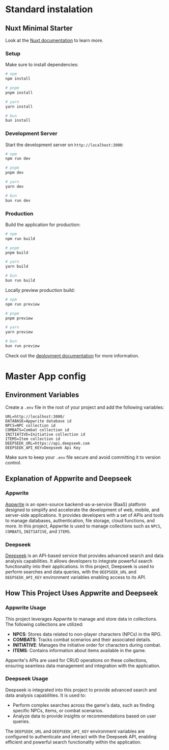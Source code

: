# Standard instalation
## Nuxt Minimal Starter

Look at the [Nuxt documentation](https://nuxt.com/docs/getting-started/introduction) to learn more.

### Setup

Make sure to install dependencies:

```bash
# npm
npm install

# pnpm
pnpm install

# yarn
yarn install

# bun
bun install
```

### Development Server

Start the development server on `http://localhost:3000`:

```bash
# npm
npm run dev

# pnpm
pnpm dev

# yarn
yarn dev

# bun
bun run dev
```

### Production

Build the application for production:

```bash
# npm
npm run build

# pnpm
pnpm build

# yarn
yarn build

# bun
bun run build
```

Locally preview production build:

```bash
# npm
npm run preview

# pnpm
pnpm preview

# yarn
yarn preview

# bun
bun run preview
```

Check out the [deployment documentation](https://nuxt.com/docs/getting-started/deployment) for more information.

# Master App config
## Environment Variables

Create a `.env` file in the root of your project and add the following variables:

```env
URL=http://localhost:3000/
DATABASE=Appwrite database id
NPCS=NPC collection id
COMBATS=Combat collection id
INITIATIVE=Initiative collection id
ITEMS=Item collection id
DEEPSEEK_URL=https://api.deepseek.com
DEEPSEEK_API_KEY=Deepseek Api Key
```

Make sure to keep your `.env` file secure and avoid committing it to version control.

## Explanation of Appwrite and Deepseek

### Appwrite

[Appwrite](https://appwrite.io/) is an open-source backend-as-a-service (BaaS) platform designed to simplify and accelerate the development of web, mobile, and server-side applications. It provides developers with a set of APIs and tools to manage databases, authentication, file storage, cloud functions, and more. In this project, Appwrite is used to manage collections such as `NPCS`, `COMBATS`, `INITIATIVE`, and `ITEMS`.

### Deepseek

[Deepseek](https://deepseek.com/) is an API-based service that provides advanced search and data analysis capabilities. It allows developers to integrate powerful search functionality into their applications. In this project, Deepseek is used to perform searches and data queries, with the `DEEPSEEK_URL` and `DEEPSEEK_API_KEY` environment variables enabling access to its API.

## How This Project Uses Appwrite and Deepseek

### Appwrite Usage

This project leverages Appwrite to manage and store data in collections. The following collections are utilized:

- **NPCS**: Stores data related to non-player characters (NPCs) in the RPG.
- **COMBATS**: Tracks combat scenarios and their associated details.
- **INITIATIVE**: Manages the initiative order for characters during combat.
- **ITEMS**: Contains information about items available in the game.

Appwrite's APIs are used for CRUD operations on these collections, ensuring seamless data management and integration with the application.

### Deepseek Usage

Deepseek is integrated into this project to provide advanced search and data analysis capabilities. It is used to:

- Perform complex searches across the game's data, such as finding specific NPCs, items, or combat scenarios.
- Analyze data to provide insights or recommendations based on user queries.

The `DEEPSEEK_URL` and `DEEPSEEK_API_KEY` environment variables are configured to authenticate and interact with the Deepseek API, enabling efficient and powerful search functionality within the application.